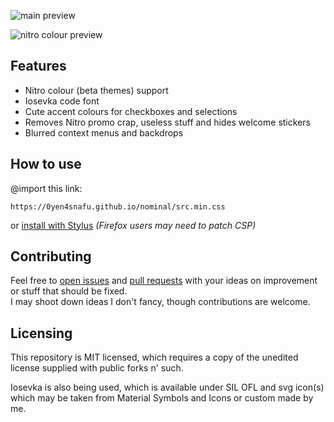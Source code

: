 ![main preview](https://user-images.githubusercontent.com/76652465/230675400-9deacd45-4604-4ab3-8265-6460d7a5cd83.png)

![nitro colour preview](https://user-images.githubusercontent.com/76652465/227583407-c29784ac-540d-4ee0-a3bd-eee6c32d51fb.png)

## Features

- Nitro colour (beta themes) support
- Iosevka code font
- Cute accent colours for checkboxes and selections
- Removes Nitro promo crap, useless stuff and hides welcome stickers
- Blurred context menus and backdrops

## How to use

@import this link:

```
https://0yen4snafu.github.io/nominal/src.min.css
```

or [install with Stylus](https://0yen4snafu.github.io/nominal/clients/nominal.user.css) *(Firefox users may need to patch CSP)*

## Contributing

Feel free to [open issues](https://github.com/0yen4snafu/nominal/issues/new/choose) and [pull requests](https://github.com/0yen4snafu/nominal/compare) with your ideas on improvement or stuff that should be fixed.  
I may shoot down ideas I don't fancy, though contributions are welcome.

## Licensing

This repository is MIT licensed, which requires a copy of the unedited license supplied with public forks n' such.

Iosevka is also being used, which is available under SIL OFL and svg icon(s) which may be taken from Material Symbols and Icons or custom made by me.
